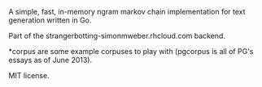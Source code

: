 A simple, fast, in-memory ngram markov chain implementation for text generation written in Go.

Part of the strangerbotting-simonmweber.rhcloud.com backend.

\*corpus are some example corpuses to play with (pgcorpus is all of PG's essays as of June 2013).

MIT license.
